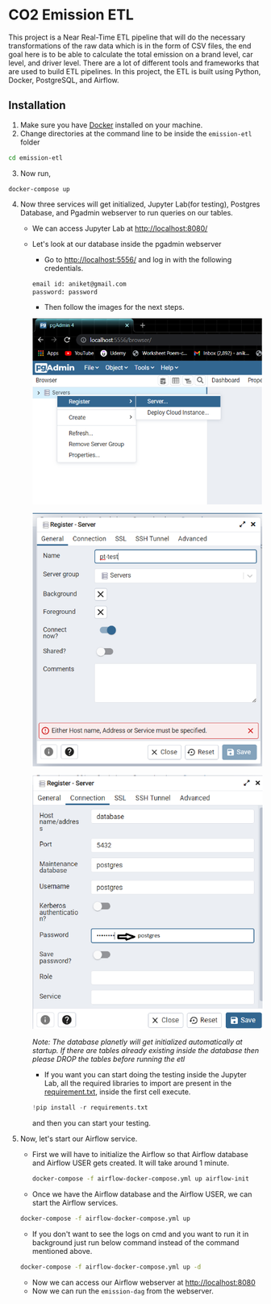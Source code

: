 # CO2 Emission ETL

This project is a Near Real-Time ETL pipeline that will do the necessary transformations of the raw data which is in the form of CSV files, the end goal here is to be able to calculate the total emission on a brand level, car level, and driver level. There are a lot of different tools and frameworks that are used to build ETL pipelines. In this project, the ETL is built using Python, Docker, PostgreSQL, and Airflow.

## Installation

1. Make sure you have [Docker](https://docs.docker.com/engine/install/) installed on your machine.
2. Change directories at the command line to be inside the `emission-etl` folder
```bash
cd emission-etl
```
3. Now run, 
```
docker-compose up
```
4. Now three services will get initialized, Jupyter Lab(for testing), Postgres Database, and Pgadmin webserver to run queries on our tables.

      - We can access Jupyter Lab at [http://localhost:8080/](http://localhost:8080/)
      - Let's look at our database inside the pgadmin webserver 
        - Go to [http://localhost:5556/](http://localhost:5556/) and log in with the following credentials.
        ```
        email id: aniket@gmail.com
        password: password
        ```
        - Then follow the images for the next steps.

        ![step-1](pgadmin_steps/step_1.png)

        ![step-2](pgadmin_steps/step_2.png)

        ![step-3](pgadmin_steps/step_3.png)
        
        _Note: The database planetly will get initialized automatically at startup. If there are tables already existing inside the database then please DROP the tables before running the etl_
       
        - If you want you can start doing the testing inside the Jupyter Lab, all the required libraries to import are present in the [requirement.txt](requirements.txt), inside the first cell execute.
        ```python
        !pip install -r requirements.txt
        ```
          and then you can start your testing.

5. Now, let's start our Airflow service.
   - First we will have to initialize the Airflow so that Airflow database and Airflow USER gets created. It will take around 1 minute.
     ```bash
     docker-compose -f airflow-docker-compose.yml up airflow-init
     ```
    - Once we have the Airflow database and the Airflow USER, we can start the Airflow services.
     ```bash
     docker-compose -f airflow-docker-compose.yml up
     ```
    - If you don't want to see the logs on cmd and you want to run it in background just run below command instead of the command mentioned above.
     ```bash
     docker-compose -f airflow-docker-compose.yml up -d
     ```
    - Now we can access our Airflow webserver at [http://localhost:8080](http://localhost:8080)
    - Now we can run the `emission-dag` from the webserver.
